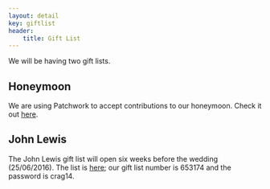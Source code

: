 ```yaml
---
layout: detail
key: giftlist
header:
    title: Gift List
---
```


We will be having two gift lists.

## Honeymoon

We are using Patchwork to accept contributions to our honeymoon. Check it out [here](http://patchworkit.com/hollyandandrew).

## John Lewis

The John Lewis gift list will open six weeks before the wedding (25/06/2016). The list is [here](https://www.johnlewisgiftlist.com/giftint/JSPs/GiftList/BuyGifts/GuestFindAList.jsp); our gift list number is 653174 and the password is crag14.
